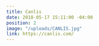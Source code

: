```yaml
---
title: Canlis
date: 2018-05-17 15:11:00 -04:00
position: 2
image: "/uploads/CANLIS.jpg"
link: https://canlis.com/
---
```


